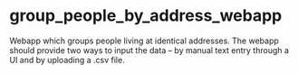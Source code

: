 # group_people_by_address_webapp
Webapp which groups people living at identical addresses. The webapp should provide two ways to input the data – by manual text entry through a UI and by uploading а .csv file.

